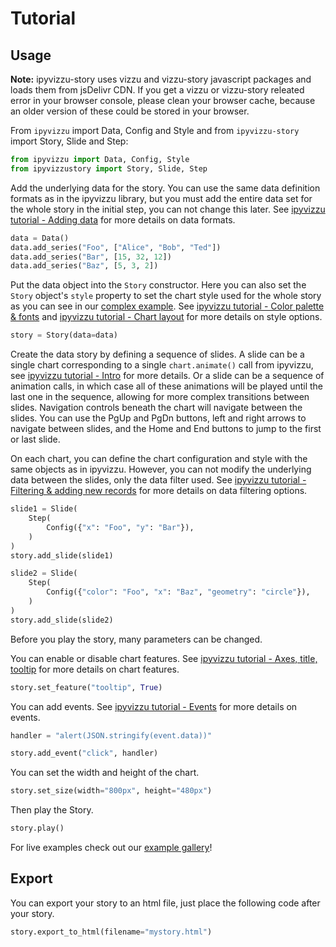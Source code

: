 # Tutorial

## Usage

**Note:** ipyvizzu-story uses vizzu and vizzu-story javascript packages and loads them from jsDelivr CDN. If you get a vizzu or vizzu-story releated error in your browser console, please clean your browser cache, because an older version of these could be stored in your browser.

From `ipyvizzu` import Data, Config and Style and from `ipyvizzu-story` import Story, Slide and Step:

```python
from ipyvizzu import Data, Config, Style
from ipyvizzustory import Story, Slide, Step
```

Add the underlying data for the story. You can use the same data definition formats as in the ipyvizzu library, but you must add the entire data set for the whole story in the initial step, you can not change this later. See [ipyvizzu tutorial - Adding data](https://ipyvizzu.vizzuhq.com/tutorial/01_02_adding_data.html) for more details on data formats.

```python
data = Data()
data.add_series("Foo", ["Alice", "Bob", "Ted"])
data.add_series("Bar", [15, 32, 12])
data.add_series("Baz", [5, 3, 2])
```

Put the data object into the `Story` constructor. Here you can also set the `Story` object's `style` property to set the chart style used for the whole story as you can see in our [complex example](../examples/demo/ipyvizzu-story_example.html).
See [ipyvizzu tutorial - Color palette & fonts](https://ipyvizzu.vizzuhq.com/tutorial/01_13_color_palette_fonts.html) and [ipyvizzu tutorial - Chart layout](https://ipyvizzu.vizzuhq.com/tutorial/01_14_chart_layout.html) for more details on style options.

```python
story = Story(data=data)
```

Create the data story by defining a sequence of slides. A slide can be a single chart corresponding to a single `chart.animate()` call from ipyvizzu, see [ipyvizzu tutorial - Intro](https://ipyvizzu.vizzuhq.com/tutorial/01_01_intro.html) for more details. Or a slide can be a sequence of animation calls, in which case all of these animations will be played until the last one in the sequence, allowing for more complex transitions between slides. Navigation controls beneath the chart will navigate between the slides. You can use the PgUp and PgDn buttons, left and right arrows to navigate between slides, and the Home and End buttons to jump to the first or last slide.

On each chart, you can define the chart configuration and style with the same objects as in ipyvizzu. However, you can not modify the underlying data between the slides, only the data filter used. See [ipyvizzu tutorial - Filtering & adding new records](https://ipyvizzu.vizzuhq.com/tutorial/01_11_filter_add_new_records.html) for more details on data filtering options.

```python
slide1 = Slide(
    Step(
        Config({"x": "Foo", "y": "Bar"}),
    )
)
story.add_slide(slide1)

slide2 = Slide(
    Step(
        Config({"color": "Foo", "x": "Baz", "geometry": "circle"}),
    )
)
story.add_slide(slide2)
```

Before you play the story, many parameters can be changed.

You can enable or disable chart features. See [ipyvizzu tutorial - Axes, title, tooltip](https://ipyvizzu.vizzuhq.com/tutorial/01_03_axes_title_tooltip.html) for more details on chart features.

```python
story.set_feature("tooltip", True)
```

You can add events. See [ipyvizzu tutorial - Events](https://ipyvizzu.vizzuhq.com/tutorial/01_17_events.html) for more details on events.

```python
handler = "alert(JSON.stringify(event.data))"

story.add_event("click", handler)
```

You can set the width and height of the chart.

```python
story.set_size(width="800px", height="480px")
```

Then play the Story.

```python
story.play()
```

For live examples check out our [example gallery](examples.html)!

## Export

You can export your story to an html file, just place the following code after your story.

```python
story.export_to_html(filename="mystory.html")
```